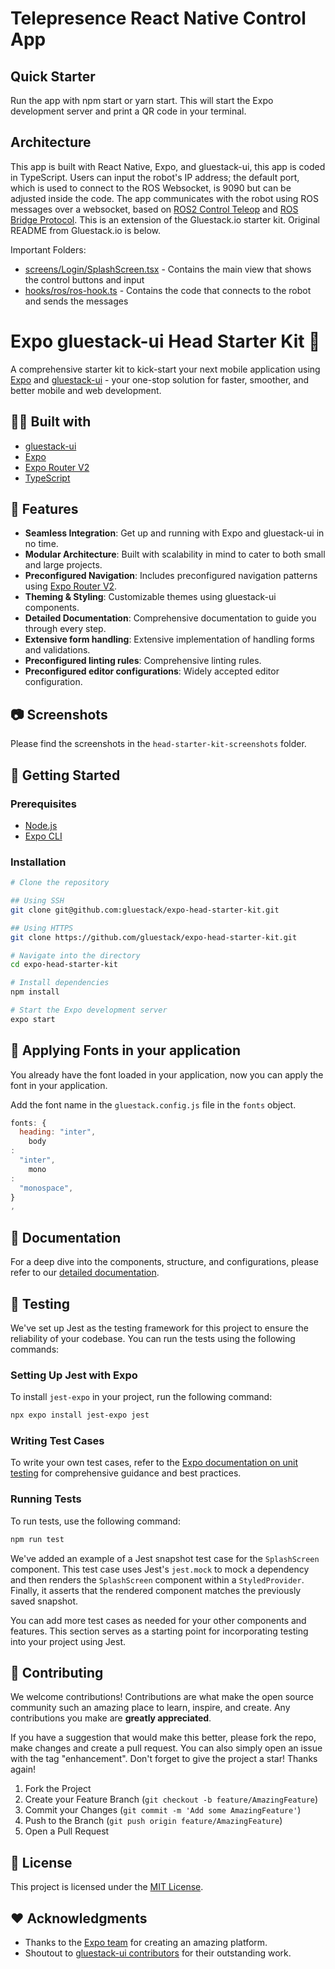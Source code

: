 # Telepresence React Native Control App

## Quick Starter

Run the app with npm start or yarn start. This will start the Expo development server and print a QR code in your
terminal.

## Architecture

This app is built with React Native, Expo, and gluestack-ui, this app is coded in TypeScript. Users can input the
robot's IP
address; the default port, which is used to connect to the ROS Websocket, is 9090 but can be adjusted inside the code. The app
communicates with the robot using ROS messages over a
websocket, based on [ROS2 Control Teleop](https://wiki.ros.org/roslibjs)
and [ROS Bridge Protocol](https://github.com/RobotWebTools/rosbridge_suite/blob/ros1/ROSBRIDGE_PROTOCOL.md). This is an
extension of the Gluestack.io starter kit. Original README from
Gluestack.io is below.

Important Folders:

- [screens/Login/SplashScreen.tsx](screens/Login/SplashScreen.tsx) - Contains the main view that shows the control buttons and input
- [hooks/ros/ros-hook.ts](hooks/ros/ros-hook.ts) - Contains the code that connects to the robot and sends the messages

# Expo gluestack-ui Head Starter Kit 🚀

A comprehensive starter kit to kick-start your next mobile application using [Expo](https://expo.io/)
and [gluestack-ui](https://ui.gluestack.io) - your one-stop solution for faster, smoother, and better mobile and web
development.

## 👩‍💻 Built with

- [gluestack-ui](https://ui.gluestack.io)
- [Expo](https://expo.io/)
- [Expo Router V2](https://blog.expo.dev/introducing-expo-router-v2-3850fd5c3ca1)
- [TypeScript](https://www.typescriptlang.org/)

## 🌟 Features

- **Seamless Integration**: Get up and running with Expo and gluestack-ui in no time.
- **Modular Architecture**: Built with scalability in mind to cater to both small and large projects.
- **Preconfigured Navigation**: Includes preconfigured navigation patterns
  using [Expo Router V2](https://blog.expo.dev/introducing-expo-router-v2-3850fd5c3ca1).
- **Theming & Styling**: Customizable themes using gluestack-ui components.
- **Detailed Documentation**: Comprehensive documentation to guide you through every step.
- **Extensive form handling**: Extensive implementation of handling forms and validations.
- **Preconfigured linting rules**: Comprehensive linting rules.
- **Preconfigured editor configurations**: Widely accepted editor configuration.

## 📷 Screenshots

Please find the screenshots in the `head-starter-kit-screenshots` folder.

## 🚀 Getting Started

### Prerequisites

- [Node.js](https://nodejs.org/)
- [Expo CLI](https://expo.io/tools#cli)

### Installation

```bash
# Clone the repository

## Using SSH
git clone git@github.com:gluestack/expo-head-starter-kit.git

## Using HTTPS
git clone https://github.com/gluestack/expo-head-starter-kit.git

# Navigate into the directory
cd expo-head-starter-kit

# Install dependencies
npm install

# Start the Expo development server
expo start
```

## 🌈 Applying Fonts in your application

You already have the font loaded in your application, now you can apply the font in your application.

Add the font name in the `gluestack.config.js` file in the `fonts` object.

```javascript
fonts: {
  heading: "inter",
    body
:
  "inter",
    mono
:
  "monospace",
}
,
```

## 📖 Documentation

For a deep dive into the components, structure, and configurations, please refer to
our [detailed documentation](https://ui.gluestack.io/docs/getting-started/installation).

## 🧪 Testing

We've set up Jest as the testing framework for this project to ensure the reliability of your codebase. You can run the
tests using the following commands:

### Setting Up Jest with Expo

To install `jest-expo` in your project, run the following command:

```bash
npx expo install jest-expo jest
```

### Writing Test Cases

To write your own test cases, refer to
the [Expo documentation on unit testing](https://docs.expo.dev/develop/unit-testing/) for comprehensive guidance and
best practices.

### Running Tests

To run tests, use the following command:

```bash
npm run test
```

We've added an example of a Jest snapshot test case for the `SplashScreen` component. This test case uses
Jest's `jest.mock` to mock a dependency and then renders the `SplashScreen` component within a `StyledProvider`.
Finally, it asserts that the rendered component matches the previously saved snapshot.

You can add more test cases as needed for your other components and features. This section serves as a starting point
for incorporating testing into your project using Jest.

## 🙌 Contributing

We welcome contributions! Contributions are what make the open source community such an amazing place to learn, inspire,
and create. Any contributions you make are **greatly appreciated**.

If you have a suggestion that would make this better, please fork the repo, make changes and create a pull request. You
can also simply open an issue with the tag "enhancement".
Don't forget to give the project a star! Thanks again!

1. Fork the Project
2. Create your Feature Branch (`git checkout -b feature/AmazingFeature`)
3. Commit your Changes (`git commit -m 'Add some AmazingFeature'`)
4. Push to the Branch (`git push origin feature/AmazingFeature`)
5. Open a Pull Request

## 📄 License

This project is licensed under the [MIT License](https://opensource.org/license/mit/).

## ❤️ Acknowledgments

- Thanks to the [Expo team](https://expo.io/) for creating an amazing platform.
- Shoutout to [gluestack-ui contributors](https://gluestack.io/) for their outstanding work.

```

```
